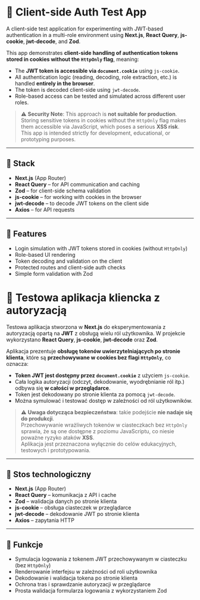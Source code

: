# 🧪 Client-side Auth Test App

A client-side test application for experimenting with JWT-based authentication in a multi-role environment using **Next.js**, **React Query**, **js-cookie**, **jwt-decode**, and **Zod**.

This app demonstrates **client-side handling of authentication tokens stored in cookies without the `HttpOnly` flag**, meaning:

- The **JWT token is accessible via `document.cookie`** using `js-cookie`.
- All authentication logic (reading, decoding, role extraction, etc.) is handled **entirely in the browser**.
- The token is decoded client-side using `jwt-decode`.
- Role-based access can be tested and simulated across different user roles.

> ⚠️ **Security Note**: This approach is **not suitable for production**.  
> Storing sensitive tokens in cookies without the `HttpOnly` flag makes them accessible via JavaScript, which poses a serious **XSS risk**.  
> This app is intended strictly for development, educational, or prototyping purposes.

---

## 🔧 Stack

- **Next.js** (App Router)
- **React Query** – for API communication and caching
- **Zod** – for client-side schema validation
- **js-cookie** – for working with cookies in the browser
- **jwt-decode** – to decode JWT tokens on the client side
- **Axios** – for API requests

---

## 📂 Features

- Login simulation with JWT tokens stored in cookies (without `HttpOnly`)
- Role-based UI rendering
- Token decoding and validation on the client
- Protected routes and client-side auth checks
- Simple form validation with Zod

##

# 🧪 Testowa aplikacja kliencka z autoryzacją

Testowa aplikacja stworzona w **Next.js** do eksperymentowania z autoryzacją opartą na **JWT** z obsługą wielu ról użytkownika. W projekcie wykorzystano **React Query**, **js-cookie**, **jwt-decode** oraz **Zod**.

Aplikacja prezentuje **obsługę tokenów uwierzytelniających po stronie klienta**, które są **przechowywane w cookies bez flagi `HttpOnly`**, co oznacza:

- **Token JWT jest dostępny przez `document.cookie`** z użyciem `js-cookie`.
- Cała logika autoryzacji (odczyt, dekodowanie, wyodrębnianie ról itp.) odbywa się **w całości w przeglądarce**.
- Token jest dekodowany po stronie klienta za pomocą `jwt-decode`.
- Można symulować i testować dostęp w zależności od ról użytkowników.

> ⚠️ **Uwaga dotycząca bezpieczeństwa**: takie podejście **nie nadaje się do produkcji**.  
> Przechowywanie wrażliwych tokenów w ciasteczkach bez `HttpOnly` sprawia, że są one dostępne z poziomu JavaScriptu, co niesie poważne ryzyko ataków **XSS**.  
> Aplikacja jest przeznaczona wyłącznie do celów edukacyjnych, testowych i prototypowania.

---

## 🔧 Stos technologiczny

- **Next.js** (App Router)
- **React Query** – komunikacja z API i cache
- **Zod** – walidacja danych po stronie klienta
- **js-cookie** – obsługa ciasteczek w przeglądarce
- **jwt-decode** – dekodowanie JWT po stronie klienta
- **Axios** – zapytania HTTP

---

## 📂 Funkcje

- Symulacja logowania z tokenem JWT przechowywanym w ciasteczku (bez `HttpOnly`)
- Renderowanie interfejsu w zależności od roli użytkownika
- Dekodowanie i walidacja tokena po stronie klienta
- Ochrona tras i sprawdzanie autoryzacji w przeglądarce
- Prosta walidacja formularza logowania z wykorzystaniem Zod


